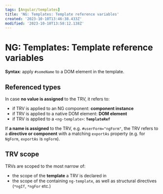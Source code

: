 ```yaml
---
tags: [Angular/templates]
title: 'NG: Templates: Template reference variables'
created: '2023-10-10T13:46:38.433Z'
modified: '2023-10-10T13:58:12.138Z'
---
```


# NG: Templates: Template reference variables

**Syntax**: apply `#someName` to a DOM element in the template.


## Referenced types

In case **no value is assigned** to the TRV, it refers to:
- if TRV is applied to an NG component: **component instance**
- if TRV is applied to a native DOM element: **DOM element**
- if TRV is applied to a `<ng-template>`: **`TemplateRef`**

If **a name is assigned** to the TRV, e.g. `#userForm="ngForm"`, the TRV refers to a **directive or component** with a matching `exportAs` property (e.g. for `NgForm`, `exportAs` is `ngForm`).


## TRV scope

TRVs are scoped to the most narrow of:
- the scope of the **template** a TRV is declared in
- the scope of the containing `ng-template`, as well as structural directives (`*ngIf`, `*ngFor` etc.)
